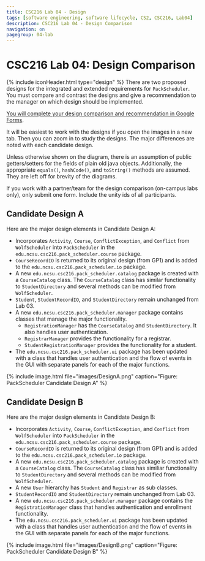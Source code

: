 ```yaml
---
title: CSC216 Lab 04 - Design
tags: [software engineering, software lifecycle, CS2, CSC216, Lab04]
description: CSC216 Lab 04 - Design Comparison
navigation: on
pagegroup: 04-lab
---
```

# CSC216 Lab 04: Design Comparison
{% include iconHeader.html type="design" %}
There are two proposed designs for the integrated and extended requirements for `PackScheduler`. You must compare and contrast the designs and give a recommendation to the manager on which design should be implemented.

[You will complete your design comparison and recommendation in Google Forms](https://docs.google.com/a/ncsu.edu/forms/d/e/1FAIpQLSfWC4_tOrLRQAXT1B--Bv5tTEUh-vTnb-wWreWKxMWJl-7ZFw/viewform). 

It will be easiest to work with the designs if you open the images in a new tab.  Then you can zoom in to study the designs.  The major differences are noted with each candidate design.

Unless otherwise shown on the diagram, there is an assumption of public getters/setters for the fields of plain old java objects.  Additionally, the appropriate `equals()`, `hashCode()`, and `toString()` methods are assumed.  They are left off for brevity of the diagrams.

If you work with a partner/team for the design comparison (on-campus labs only), only submit one form.  Include the unity ids of all participants.


## Candidate Design A
Here are the major design elements in Candidate Design A:

  * Incorporates `Activity`, `Course`, `ConflictException`, and `Conflict` from `WolfScheduler` into `PackScheduler` in the `edu.ncsu.csc216.pack_scheduler.course` package.  
  * `CourseRecordIO` is returned to its original design (from GP1) and is added to the `edu.ncsu.csc216.pack_scheduler.io` package.
  * A new `edu.ncsu.csc216.pack_scheduler.catalog` package is created with a `CourseCatalog` class.  The `CourseCatalog` class has similar functionality to `StudentDirectory` and several methods can be modified from `WolfScheduler`.
  * `Student`, `StudentRecordIO`, and `StudentDirectory` remain unchanged from Lab 03.
  * A new `edu.ncsu.csc216.pack_scheduler.manager` package contains classes that manage the major functionality.  
     * `RegistrationManager` has the `CourseCatalog` and `StudentDirectory`.  It also handles user authentication.
     * `RegistrarManager` provides the functionality for a registrar.
     * `StudentRegistrationManager` provides the functionality for a student.
  * The `edu.ncsu.csc216.pack_scheduler.ui` package has been updated with a class that handles user authentication and the flow of events in the GUI with separate panels for each of the major functions.


{% include image.html file="images/DesignA.png" caption="Figure: PackScheduler Candidate Design A" %} 


## Candidate Design B
Here are the major design elements in Candidate Design B:

  * Incorporates `Activity`, `Course`, `ConflictException`, and `Conflict` from `WolfScheduler` into `PackScheduler` in the `edu.ncsu.csc216.pack_scheduler.course` package.  
  * `CourseRecordIO` is returned to its original design (from GP1) and is added to the `edu.ncsu.csc216.pack_scheduler.io` package.
  * A new `edu.ncsu.csc216.pack_scheduler.catalog` package is created with a `CourseCatalog` class.  The `CourseCatalog` class has similiar functionality to `StudentDirectory` and several methods can be modified from `WolfScheduler`.
  * A new `User` hierarchy has `Student` and `Registrar` as sub classes.
  * `StudentRecordIO` and `StudentDirectory` remain unchanged from Lab 03.
  * A new `edu.ncsu.csc216.pack_scheduler.manager` package contains the `RegistrationManager` class that handles authentication and enrollment functionality.
  * The `edu.ncsu.csc216.pack_scheduler.ui` package has been updated with a class that handles user authentication and the flow of events in the GUI with separate panels for each of the major functions.


{% include image.html file="images/DesignB.png" caption="Figure: PackScheduler Candidate Design B" %} 
